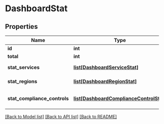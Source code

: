 # DashboardStat

## Properties
Name | Type | Description | Notes
------------ | ------------- | ------------- | -------------
**id** | **int** | Stat ID | [optional] 
**total** | **int** |  | [optional] 
**stat_services** | [**list[DashboardServiceStat]**](DashboardServiceStat.md) | Service Stats | [optional] 
**stat_regions** | [**list[DashboardRegionStat]**](DashboardRegionStat.md) | Region Stats | [optional] 
**stat_compliance_controls** | [**list[DashboardComplianceControlStat]**](DashboardComplianceControlStat.md) | Compliance Control Stats | [optional] 

[[Back to Model list]](../README.md#documentation-for-models) [[Back to API list]](../README.md#documentation-for-api-endpoints) [[Back to README]](../README.md)


